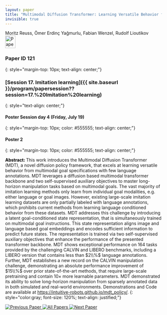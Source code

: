 ```yaml
---
layout: paper
title: "Multimodal Diffusion Transformer: Learning Versatile Behavior from Multimodal Goals"
invisible: true
---
```

<div class="paper-authors">
<div class="paper-author-box">
    <div class="paper-author-name">Moritz Reuss, Ömer Erdinç Yağmurlu, Fabian Wenzel, Rudolf Lioutikov</div>
    <div class="paper-author-uni"></div>
</div>

</div><div class="paper-pdf">
                <div> <a href="https://enriquecoronadozu.github.io/rssproceedings2024/rss20/p121.pdf"><img src="{{ site.baseurl }}/images/paper_link.png" alt="Paper Website" width = "33"  height = "40"/></a> </div>
                </div>

### Paper ID 121
{: style="margin-top: 10px; text-align: center;"}

### [Session 17. Imitation learning]({{ site.baseurl }}/program/papersession??session=17.%20Imitation%20learning)
{: style="text-align: center;"}

#### Poster Session day 4 (Friday, July 19)
{: style="margin-top: 10px; color: #555555; text-align: center;"}

#### Poster 2
{: style="margin-top: 10px; color: #555555; text-align: center;"}

<b style="color: black;">Abstract: </b>This work introduces the Multimodal Diffusion Transformer (MDT), a novel diffusion policy framework, that excels at learning versatile behavior from multimodal goal specifications with few language annotations.
 MDT leverages a diffusion based multimodal transformer backbone and two self-supervised auxiliary objectives to master long-horizon manipulation tasks based on multimodal goals.
 The vast majority of imitation learning methods only learn from individual goal modalities, e.g. either language or goal images.
 However, existing large-scale imitation learning datasets are only partially labeled with language annotations, which prohibits current methods from learning language conditioned behavior from these datasets.
 MDT addresses this challenge by introducing a latent goal-conditioned state representation, that is simultaneously trained on multimodal goal instructions. 
 This state representation aligns image and language based goal embeddings and encodes sufficient information to predict future states.
 The representation is trained via two self-supervised auxiliary objectives that enhance the performance of the presented transformer backbone.
 MDT shows exceptional performance on 164 tasks provided by the challenging CALVIN and LIBERO benchmarks, including a LIBERO version that contains less than $2\\%$ language annotations.
 Further, MDT establishes a new record on the CALVIN manipulation challenge, demonstrating an absolute performance improvement of $15\\%$ over prior state-of-the-art methods, that require large-scale pretraining and contain $10\times$ more learnable parameters. 
 MDT demonstrated its ability to solve long-horizon manipulation from sparsely annotated data in both simulated and real-world environments. Demonstrations and Code are available at https://intuitive-robots.github.io/mdt_policy/.
{: style="color:gray; font-size: 120%; text-align: justified;"}


<div class="paper-menu">
<a href="{{ site.baseurl }}/program/papers/120/"> <img src="{{ site.baseurl }}/images/previous_paper_icon.png" alt="Previous Paper" title="Previous Paper"/> </a>
<a href="{{ site.baseurl }}/program/papers"><img src="{{ site.baseurl }}/images/overview_icon.png" alt="All Papers" title="All Papers"/> </a>
<a href="{{ site.baseurl }}/program/papers/122/"> <img src="{{ site.baseurl }}/images/next_paper_icon.png" alt="Next Paper" title="Next Paper"/> </a>

</div>

